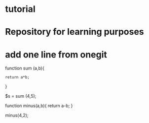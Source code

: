 # tutorial
# Repository for learning purposes
# add one line from onegit
function sum (a,b){

	return a*b;

} 

$s = sum (4,5);

function minus(a,b){
	return a-b;
}

minus(4,2);
